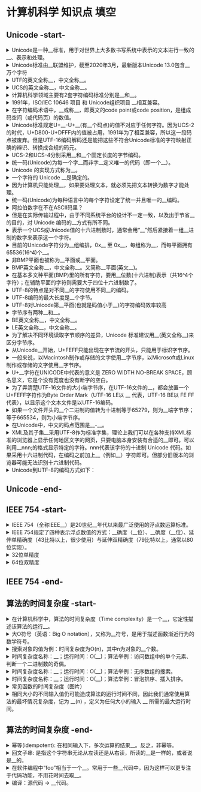 <!-- markdownlint-disable MD033 -->
# 计算机科学 知识点 填空

## Unicode -start-

<details>
  <summary>Unicode是一种__标准，用于对世界上大多数书写系统中表示的文本进行一致的__、表示和处理。</summary>
  <div>信息技术</div>
  <div>编码</div>
</details>

<details>
  <summary>Unicode标准由__联盟维护，截至2020年3月，最新版本Unicode 13.0包含__万个字符</summary>
  <div>Unicode</div>
  <div>14</div>
</details>

<details>
  <summary>UTF的英文全称__，中文全称__。</summary>
  <div>Unicode Transformation Format</div>
  <div>Unicode转换格式</div>
</details>

<details>
  <summary>UCS的英文全称__，中文全称__。</summary>
  <div>universal Character Set</div>
  <div>通用字符集</div>
</details>

<details>
  <summary>计算机科学领域主要有2套字符编码标准分别是__和__。</summary>
  <div>Unicode</div>
  <div>UCS</div>
</details>

<details>
  <summary>1991年，ISO/IEC 10646 项目 和 Unicode组织项目 __相互兼容。</summary>
  <div>码表</div>
</details>

<details>
  <summary>在字符编码术语中，__或称__，即英文的code point或code position，是组成码空间（或代码页）的数值。</summary>
  <div>码点</div>
  <div>编码位置</div>
</details>

<details>
  <summary>Unicode标准规定U+__-U+__(有__个码点)的值不对应于任何字符。因为UCS-2的时代，U+D800-U+DFFF内的值被占用，1991年为了相互兼容，所以这一段码点被废弃。但是UTF-16编码解码还是能把这些不符合Unicode标准的字符映射正确的辨识、转换成合规的码元。</summary>
  <div>D800</div>
  <div>DFFF</div>
  <div>2047</div>
</details>

<details>
  <summary>UCS-2和UCS-4分别采用__和__个固定长度的字节编码。</summary>
  <div>2</div>
  <div>4</div>
</details>

<details>
  <summary>统一码(Unicode)为每一个字__而非字__定义唯一的代码（即一个__）。</summary>
  <div>符</div>
  <div>形</div>
  <div>整数</div>
</details>

<details>
  <summary>Unicode 的实现方式称为__。</summary>
  <div>Unicode转换格式</div>
</details>

<details>
  <summary>一个字符的 Unicode __是确定的。</summary>
  <div>编码</div>
  <div>14</div>
</details>

<details>
  <summary>因为计算机只能处理__，如果要处理文本，就必须先把文本转换为数字才能处理。</summary>
  <div>数字</div>
</details>

<details>
  <summary>统一码(Unicode)为每种语言中的每个字符设定了统一并且唯一的__编码。</summary>
  <div>二进制</div>
</details>

<details>
  <summary>阿拉伯数字在不在ASCII码里？</summary>
  <div>在</div>
  <div>因为阿拉伯数字不仅包含0和1</div>
</details>

<details>
  <summary>但是在实际传输过程中，由于不同系统平台的设计不一定一致，以及出于节省__的目的，对 Unicode 编码的__方式有所不同。</summary>
  <div>空间</div>
  <div>实现</div>
</details>

<details>
  <summary>表示一个UCS或Unicode值的十六进制数时，通常会用“__”然后紧接着一组__进制的数字来表示这一个字符。</summary>
  <div>U+</div>
  <div>十六</div>
</details>

<details>
  <summary>目前的Unicode字符分为__组编排，0x__ 至 0x__，每组称为__，而每平面拥有65536(16^4)个__。</summary>
  <div>17</div>
  <div>0000</div>
  <div>10FFFF</div>
  <div>平面（Plane）</div>
  <div>码点</div>
  <pre>
  0号平面 U+0000 - U+FFFF
  1号平面 U+10000 - U+1FFFF
  2号平面 U+20000 - U+2FFFF
  3号平面 U+30000 - U+3FFFF
  4号平面 - 13号平面 U+40000 - U+DFFFF
  14号平面 U+E0000 - U+EFFFF
  15号平面 U+F0000 - U+FFFFF
  16号平面 U+100000 - U+10FFFF
  </pre>
</details>

<details>
  <summary>非BMP平面也被称为__平面或__平面。</summary>
  <div>辅助</div>
  <div>星体</div>
</details>

<details>
  <summary>BMP英文全称__，中文全称__。又简称__平面(英文__)。</summary>
  <div>Basic Multilingual Plane</div>
  <div>基本多文种平面</div>
  <div>零号</div>
  <div>plane 0</div>
</details>

<details>
  <summary>在基本多文种平面(BMP)里的所有字符，要用__位数(十六进制)表示（共16^4个字符）；在辅助平面的字符则需要大于四位十六进制数了。</summary>
  <div>四【例如U+4AE0】</div>
</details>

<details>
  <summary>UTF-8的特点是对不同__的字符使用不同__的编码。</summary>
  <div>范围</div>
  <div>长度</div>
</details>

<details>
  <summary>UTF-8编码的最大长度是__个字节。</summary>
  <div>4</div>
</details>

<details>
  <summary>UTF-8对Unicode第__平面(也就是码值小于__)的字符编码效率较高</summary>
  <div>领</div>
  <div>FFFF</div>
</details>

<details>
  <summary>字节序有两种__和__。</summary>
  <div>大端</div>
  <div>小端</div>
</details>

<details>
  <summary>BE英文全称__，中文全称__。</summary>
  <div>Big Endian</div>
  <div>大端字节序</div>
</details>

<details>
  <summary>LE英文全称__，中文全称__。</summary>
  <div>Little Endian</div>
  <div>小端字节序</div>
</details>

<details>
  <summary>为了解决不同环境读取字节顺序的差异，Unicode 标准建议用__(英文全称__)来区分字节序。</summary>
  <div>BOM</div>
  <div>Byte Order Mark</div>
</details>

<details>
  <summary>从Unicode__开始，U+FEFF只能出现在字节流的开头，只能用于标识字节序。</summary>
  <div>3.2</div>
</details>

<details>
  <summary>一般来说，以Macintosh制作或存储的文字使用__字节序，以Microsoft或Linux制作或存储的文字使用__字节序。</summary>
  <div>大端(BE)</div>
  <div>小端(LE)</div>
</details>

<details>
  <summary>U+__字符在UNICODE中代表的意义是 ZERO WIDTH NO-BREAK SPACE，顾名思义，它是个没有宽度也没有断字的空白。</summary>
  <div>FEFF</div>
</details>

<details>
  <summary>为了弄清楚UTF-16文件的大小端字节序，在UTF-16文件的__，都会放置一个U+FEFF字符作为Byte Order Mark（UTF-16 LE以 __ 代表，UTF-16 BE以 FE FF 代表），以显示这个文本文件是以UTF-16编码。</summary>
  <div>开头</div>
  <div>FF FE</div>
</details>

<details>
  <summary>如果一个文件开头的__个二进制的值转为十进制等于65279，则为__端字节序；等于665534，则为小端字节序。</summary>
  <div>16</div>
  <div>大</div>
</details>

<details>
  <summary>在Unicode中，中文的码点范围是__-__。</summary>
  <div>4E00</div>
  <div>9FA5</div>
</details>

<details>
  <summary>XML及其子集__采用UTF-8作为标准字集，理论上我们可以在各种支持XML标准的浏览器上显示任何地区文字的网页，只要电脑本身安装有合适的__即可。可以利用__nnn;的格式显示特定的字符。nnn代表该字符的十进制 Unicode 代码。如果采用十六进制代码，在编码之前加上__（例如__）字符即可。但部分旧版本的浏览器可能无法识别十六进制代码。</summary>
  <div>HTML</div>
  <div>字体</div>
  <div>&#</div>
  <div>x</div>
  <div>&#x8449</div>
</details>

<details>
  <summary>Unicode到UTF-8的编码方式如下：</summary>
  <pre>
  Unicode编码范围  位数  字节数　UTF-8 字节流(二进制)
  000000-00007F    7    1     0xxxxxxx
  000080-0007FF   11    2     110xxxxx 10xxxxxx
  000800-00FFFF   16    3     1110xxxx 10xxxxxx 10xxxxxx
  010000-10FFFF   21    4     11110xxx 10xxxxxx 10xxxxxx 10xxxxxx
  </pre>
</details>

## Unicode -end-

## IEEE 754 -start-

<details>
  <summary>IEEE 754（全称IEEE__）是20世纪__年代以来最广泛使用的浮点数运算标准。</summary>
  <div>二进制浮点数算术标准</div>
  <div>80</div>
</details>

<details>
  <summary>IEEE 754规定了四种表示浮点数值的方式：__确度（__位）、__确度（__位）、延伸单精确度（43比特以上，很少使用）与延伸双精确度（79比特以上，通常以80位实现）。</summary>
  <div>单精</div>
  <div>32</div>
  <div>双精</div>
  <div>64</div>
</details>

<details>
  <summary>32位单精度</summary>
  <pre>
  1            8                           23位长
  S         Exponent                      Fraction
  31 30至23 偏正值（实际的指数大小+127） 22至0位编号（从右边开始为0）
  </pre>
</details>

<details>
  <summary>64位双精度</summary>
  <pre>
  1            11                           52位长
  S          Exponent                      Fraction
  63 62至52 偏正值（实际的指数大小+1023） 51至0位编号（从右边开始为0）
  </pre>
</details>

## IEEE 754 -end-

## 算法的时间复杂度 -start-

<details>
  <summary>在计算机科学中，算法的时间复杂度（Time complexity）是一个__，它定性描述该算法的运行__。</summary>
  <div>函数</div>
  <div>时间</div>
</details>

<details>
  <summary>大O符号（英语：Big O notation），又称为__符号，是用于描述函数渐近行为的数学符号。</summary>
  <div>渐进</div>
</details>

<details>
  <summary>搜索对象的值为例：时间复杂度为O(n)，其中n为对象的__个数。</summary>
  <div>键值对</div>
</details>

<details>
  <summary>时间复杂度名称：__；运行时间：O(__)；算法举例：访问数组中的单个元素、判断一个二进制数的奇偶。</summary>
  <div>常数时间</div>
  <div>1</div>
</details>

<details>
  <summary>时间复杂度名称：__；运行时间：O(__)；算法举例：无序数组的搜索。</summary>
  <div>线性时间</div>
  <div>n</div>
</details>

<details>
  <summary>时间复杂度名称：__；运行时间：O(__)；算法举例：冒泡排序、插入排序。</summary>
  <div>二次时间</div>
  <div>n^2</div>
</details>

<details>
  <summary>常见函数的时间复杂度（图片）</summary>
  <div>
    <img src="https://upload.wikimedia.org/wikipedia/commons/thumb/7/7e/Comparison_computational_complexity.svg/300px-Comparison_computational_complexity.svg.png" />
  </div>
</details>

<details>
  <summary>相同大小的不同输入值仍可能造成算法的运行时间不同，因此我们通常使用算法的最坏情况复杂度，记为 __(n) ，定义为任何大小的输入 __ 所需的最大运行时间。</summary>
  <div>T</div>
  <div>n</div>
</details>

## 算法的时间复杂度 -end-

<details>
  <summary>幂等(idempotent): 在相同输入下，多次运算的结果__。反之，非幂等。</summary>
  <div>相等</div>
</details>

<details>
  <summary>回文子串: 是指这个字符串无论从左读还是从右读，所读的__是一样的，或者说是__的。</summary>
  <div>顺序</div>
  <div>对称</div>
</details>

<details>
  <summary>在软件编程中“foo”相当于一个__。常用于一些__代码中，因为这样可以更专注于代码功能，不用花时间去取__。</summary>
  <div>占位符</div>
  <div>示例</div>
  <div>名字</div>
</details>

<details>
  <summary>编译：源代码 -> __代码。</summary>
  <div>可执行</div>
</details>
